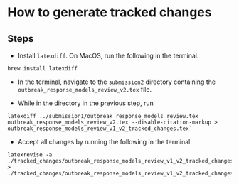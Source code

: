 # How to generate tracked changes

## Steps

* Install `latexdiff`. On MacOS, run the following in the terminal.

```
brew install latexdiff
```

* In the terminal, navigate to the `submission2` directory containing the `outbreak_response_models_review_v2.tex` file.

* While in the directory in the previous step, run

```
latexdiff ../submission1/outbreak_response_models_review.tex outbreak_response_models_review_v2.tex --disable-citation-markup > outbreak_response_models_review_v1_v2_tracked_changes.tex`
```

* Accept all changes by running the following in the terminal.

```
latexrevise -a ./tracked_changes/outbreak_response_models_review_v1_v2_tracked_changes.tex > ./tracked_changes/outbreak_response_models_review_v1_v2_tracked_changes_accepted.tex
```
